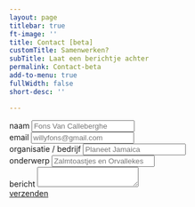 ```yaml
---
layout: page
titlebar: true
ft-image: ''
title: Contact [beta]
customTitle: Samenwerken?
subTitle: Laat een berichtje achter
permalink: Contact-beta
add-to-menu: true
fullWidth: false
short-desc: ''

---
```

<div class="row">
  <div class="col-12">
    <form action="">
      <div class="form-group mb-4">
        <label for="contactFormName">naam</label>
        <input type="text" class="form-control" id="contactFormName" placeholder="Fons Van Calleberghe">
      </div>
      <div class="form-group mb-4">
        <label for="contactFormEmail">email</label>
        <input type="email" class="form-control" id="contactFormEmail" placeholder="willyfons@gmail.com">
      </div>
      <div class="form-group mb-4">
        <label for="contactFormCompany">organisatie / bedrijf</label>
        <input type="text" class="form-control" id="contactFormCompany" placeholder="Planeet Jamaica">
      </div>
      <div class="form-group mb-4">
        <label for="contactFormSubject">onderwerp</label>
        <input type="text" class="form-control" id="contactFormSubject" placeholder="Zalmtoastjes en Orvallekes">
      </div>
      <div class="form-group form-control-textarea">
          <label for="contactFormMessage">bericht</label>
          <textarea class="form-control" id="contactFormMessage" rows="2"></textarea>
      </div>
      <a class="btn" href="#">verzenden</a>
    </form>
  </div>
</div>